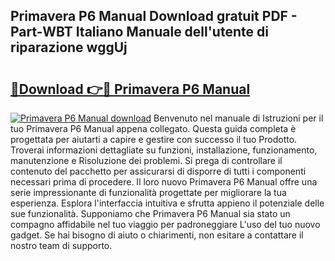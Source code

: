 ## Primavera P6 Manual Download gratuit PDF - Part-WBT Italiano Manuale dell'utente di riparazione wggUj

# <h2><a href="http://dfg4k22.blite.top/?on=Primavera+P6+Manual">🔗Download 👉🔴 Primavera P6 Manual</a></h2>

[![Primavera P6 Manual download](https://i.imgur.com/lujVjoI.png)](http://dfg4k22.blite.top/?on=Primavera+P6+Manual)
Benvenuto nel manuale di Istruzioni per il tuo Primavera P6 Manual appena collegato. Questa guida completa è progettata per aiutarti a capire e gestire con successo il tuo Prodotto. Troverai informazioni dettagliate su funzioni, installazione, funzionamento, manutenzione e Risoluzione dei problemi. Si prega di controllare il contenuto del pacchetto per assicurarsi di disporre di tutti i componenti necessari prima di procedere. Il loro nuovo Primavera P6 Manual offre una serie impressionante di funzionalità progettate per migliorare la tua esperienza. Esplora l'interfaccia intuitiva e sfrutta appieno il potenziale delle sue funzionalità. Supponiamo che Primavera P6 Manual sia stato un compagno affidabile nel tuo viaggio per padroneggiare L'uso del tuo nuovo gadget. Se hai bisogno di aiuto o chiarimenti, non esitare a contattare il nostro team di supporto.
